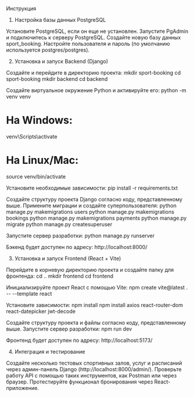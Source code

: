 Инструкция
1. Настройка базы данных PostgreSQL

Установите PostgreSQL, если он еще не установлен.
Запустите PgAdmin и подключитесь к серверу PostgreSQL.
Создайте новую базу данных sport_booking.
Настройте пользователя и пароль (по умолчанию используется postgres/postgres).

2. Установка и запуск Backend (Django)

Создайте и перейдите в директорию проекта:
mkdir sport-booking
cd sport-booking
mkdir backend
cd backend

Создайте виртуальное окружение Python и активируйте его:
python -m venv venv
# На Windows:
venv\Scripts\activate
# На Linux/Mac:
source venv/bin/activate

Установите необходимые зависимости:
pip install -r requirements.txt

Создайте структуру проекта Django согласно коду, представленному выше.
Примените миграции и создайте суперпользователя:
python manage.py makemigrations users
python manage.py makemigrations bookings
python manage.py makemigrations payments
python manage.py migrate
python manage.py createsuperuser

Запустите сервер разработки:
python manage.py runserver

Бэкенд будет доступен по адресу: http://localhost:8000/

3. Установка и запуск Frontend (React + Vite)

Перейдите в корневую директорию проекта и создайте папку для фронтенда:
cd ..
mkdir frontend
cd frontend

Инициализируйте проект React с помощью Vite:
npm create vite@latest . -- --template react

Установите зависимости:
npm install
npm install axios react-router-dom react-datepicker jwt-decode

Создайте структуру проекта и файлы согласно коду, представленному выше.
Запустите сервер разработки:
npm run dev

Фронтенд будет доступен по адресу: http://localhost:5173/

4. Интеграция и тестирование

Создайте несколько тестовых спортивных залов, услуг и расписаний через админ-панель Django (http://localhost:8000/admin/).
Проверьте работу API с помощью таких инструментов, как Postman или через браузер.
Протестируйте функционал бронирования через React-приложение.
